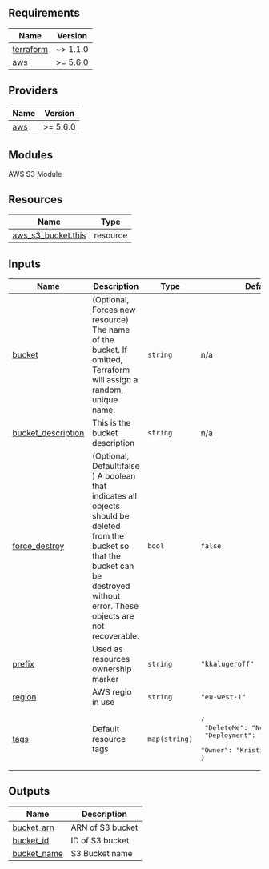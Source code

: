 ## Requirements

| Name                                                                     | Version  |
| ------------------------------------------------------------------------ | -------- |
| <a name="requirement_terraform"></a> [terraform](#requirement_terraform) | ~> 1.1.0 |
| <a name="requirement_aws"></a> [aws](#requirement_aws)                   | >= 5.6.0 |

## Providers

| Name                                             | Version  |
| ------------------------------------------------ | -------- |
| <a name="provider_aws"></a> [aws](#provider_aws) | >= 5.6.0 |

## Modules

AWS S3 Module

## Resources

| Name                                                                                                        | Type     |
| ----------------------------------------------------------------------------------------------------------- | -------- |
| [aws_s3_bucket.this](https://registry.terraform.io/providers/hashicorp/aws/latest/docs/resources/s3_bucket) | resource |

## Inputs

| Name                                                                                    | Description                                                                                                                                                                             | Type          | Default                                                                                                   | Required |
| --------------------------------------------------------------------------------------- | --------------------------------------------------------------------------------------------------------------------------------------------------------------------------------------- | ------------- | --------------------------------------------------------------------------------------------------------- | :------: |
| <a name="input_bucket"></a> [bucket](#input_bucket)                                     | (Optional, Forces new resource) The name of the bucket. If omitted, Terraform will assign a random, unique name.                                                                        | `string`      | n/a                                                                                                       |   yes    |
| <a name="input_bucket_description"></a> [bucket_description](#input_bucket_description) | This is the bucket description                                                                                                                                                          | `string`      | n/a                                                                                                       |   yes    |
| <a name="input_force_destroy"></a> [force_destroy](#input_force_destroy)                | (Optional, Default:false ) A boolean that indicates all objects should be deleted from the bucket so that the bucket can be destroyed without error. These objects are not recoverable. | `bool`        | `false`                                                                                                   |    no    |
| <a name="input_prefix"></a> [prefix](#input_prefix)                                     | Used as resources ownership marker                                                                                                                                                      | `string`      | `"kkalugeroff"`                                                                                           |    no    |
| <a name="input_region"></a> [region](#input_region)                                     | AWS regio in use                                                                                                                                                                        | `string`      | `"eu-west-1"`                                                                                             |    no    |
| <a name="input_tags"></a> [tags](#input_tags)                                           | Default resource tags                                                                                                                                                                   | `map(string)` | <pre>{<br> "DeleteMe": "No",<br> "Deployment": "Terraform",<br> "Owner": "Kristiyan Kalugerov"<br>}</pre> |    no    |

## Outputs

| Name                                                                 | Description      |
| -------------------------------------------------------------------- | ---------------- |
| <a name="output_bucket_arn"></a> [bucket_arn](#output_bucket_arn)    | ARN of S3 bucket |
| <a name="output_bucket_id"></a> [bucket_id](#output_bucket_id)       | ID of S3 bucket  |
| <a name="output_bucket_name"></a> [bucket_name](#output_bucket_name) | S3 Bucket name   |
